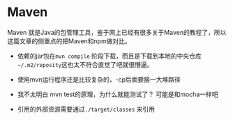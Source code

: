 # Maven
Maven 就是Java的包管理工具，鉴于网上已经有很多关于Maven的教程了，所以这篇文章的侧重点的把Maven和npm做对比。

- 依赖的jar包在`mvn compile` 阶段下载，而且是下载到本地的中央仓库`~/.m2/reposity`这也太不符合直觉了吧就很懵逼。

- 使用mvn运行程序还是比较复杂的，-cp后面要接一大堆路径

- 我不太明白 mvn test的原理，为什么就能测试了？ 可能是和mocha一样吧

- 引用的外部资源需要通过`./target/classes` 来引用